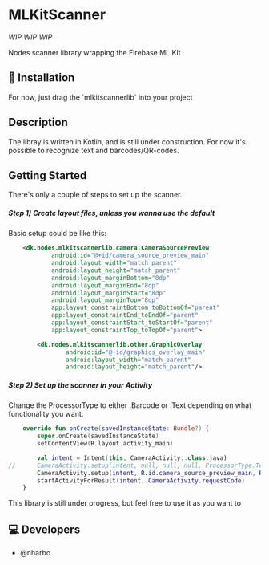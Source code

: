 # MLKitScanner

*WIP* *WIP* *WIP*

Nodes scanner library wrapping the Firebase ML Kit

## 🔧 Installation
For now, just drag the ´mlkitscannerlib´ into your project

## Description

The libray is written in Kotlin, and is still under construction. For now it's possible to recognize text and barcodes/QR-codes.

## Getting Started

There's only a couple of steps to set up the scanner.

##### Step 1) Create layout files, unless you wanna use the default

Basic setup could be like this:

```XML
    <dk.nodes.mlkitscannerlib.camera.CameraSourcePreview
            android:id="@+id/camera_source_preview_main"
            android:layout_width="match_parent"
            android:layout_height="match_parent"
            android:layout_marginBottom="8dp"
            android:layout_marginEnd="8dp"
            android:layout_marginStart="8dp"
            android:layout_marginTop="8dp"
            app:layout_constraintBottom_toBottomOf="parent"
            app:layout_constraintEnd_toEndOf="parent"
            app:layout_constraintStart_toStartOf="parent"
            app:layout_constraintTop_toTopOf="parent">

        <dk.nodes.mlkitscannerlib.other.GraphicOverlay
                android:id="@+id/graphics_overlay_main"
                android:layout_width="match_parent"
                android:layout_height="match_parent"/>
```

##### Step 2) Set up the scanner in your Activity

Change the ProcessorType to either .Barcode or .Text depending on what functionality you want.

```Kotlin
    override fun onCreate(savedInstanceState: Bundle?) {
        super.onCreate(savedInstanceState)
        setContentView(R.layout.activity_main)

        val intent = Intent(this, CameraActivity::class.java)
//      CameraActivity.setup(intent, null, null, null, ProcessorType.Text) //This will default to CameraActivity's layout.
        CameraActivity.setup(intent, R.id.camera_source_preview_main, R.id.graphics_overlay_main, R.layout.activity_main, ProcessorType.Barcode)
        startActivityForResult(intent, CameraActivity.requestCode)
    }
```

This library is still under progress, but feel free to use it as you want to

## 💻 Developers
- @nharbo
